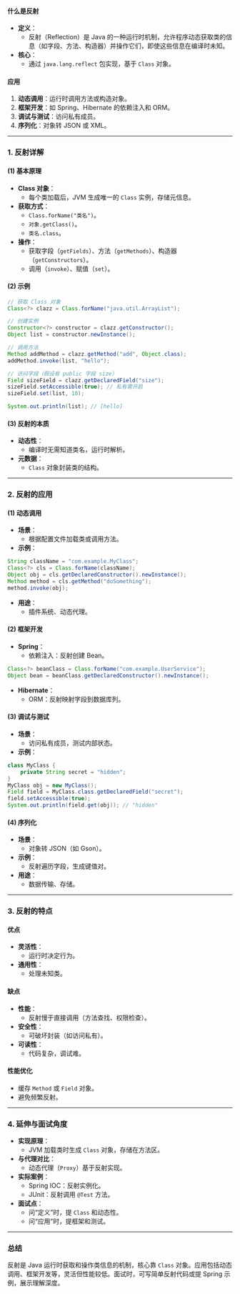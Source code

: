 
#### 什么是反射
- **定义**：
  - 反射（Reflection）是 Java 的一种运行时机制，允许程序动态获取类的信息（如字段、方法、构造器）并操作它们，即使这些信息在编译时未知。
- **核心**：
  - 通过 `java.lang.reflect` 包实现，基于 `Class` 对象。

#### 应用
1. **动态调用**：运行时调用方法或构造对象。
2. **框架开发**：如 Spring、Hibernate 的依赖注入和 ORM。
3. **调试与测试**：访问私有成员。
4. **序列化**：对象转 JSON 或 XML。

---

### 1. 反射详解
#### (1) 基本原理
- **Class 对象**：
  - 每个类加载后，JVM 生成唯一的 `Class` 实例，存储元信息。
- **获取方式**：
  - `Class.forName("类名")`。
  - `对象.getClass()`。
  - `类名.class`。
- **操作**：
  - 获取字段（`getFields`）、方法（`getMethods`）、构造器（`getConstructors`）。
  - 调用（`invoke`）、赋值（`set`）。

#### (2) 示例
```java
// 获取 Class 对象
Class<?> clazz = Class.forName("java.util.ArrayList");

// 创建实例
Constructor<?> constructor = clazz.getConstructor();
Object list = constructor.newInstance();

// 调用方法
Method addMethod = clazz.getMethod("add", Object.class);
addMethod.invoke(list, "hello");

// 访问字段（假设有 public 字段 size）
Field sizeField = clazz.getDeclaredField("size");
sizeField.setAccessible(true); // 私有需开启
sizeField.set(list, 10);

System.out.println(list); // [hello]
```

#### (3) 反射的本质
- **动态性**：
  - 编译时无需知道类名，运行时解析。
- **元数据**：
  - `Class` 对象封装类的结构。

---

### 2. 反射的应用
#### (1) 动态调用
- **场景**：
  - 根据配置文件加载类或调用方法。
- **示例**：
```java
String className = "com.example.MyClass";
Class<?> cls = Class.forName(className);
Object obj = cls.getDeclaredConstructor().newInstance();
Method method = cls.getMethod("doSomething");
method.invoke(obj);
```
- **用途**：
  - 插件系统、动态代理。

#### (2) 框架开发
- **Spring**：
  - 依赖注入：反射创建 Bean。
```java
Class<?> beanClass = Class.forName("com.example.UserService");
Object bean = beanClass.getDeclaredConstructor().newInstance();
```
- **Hibernate**：
  - ORM：反射映射字段到数据库列。

#### (3) 调试与测试
- **场景**：
  - 访问私有成员，测试内部状态。
- **示例**：
```java
class MyClass {
    private String secret = "hidden";
}
MyClass obj = new MyClass();
Field field = MyClass.class.getDeclaredField("secret");
field.setAccessible(true);
System.out.println(field.get(obj)); // "hidden"
```

#### (4) 序列化
- **场景**：
  - 对象转 JSON（如 Gson）。
- **示例**：
  - 反射遍历字段，生成键值对。
- **用途**：
  - 数据传输、存储。

---

### 3. 反射的特点
#### 优点
- **灵活性**：
  - 运行时决定行为。
- **通用性**：
  - 处理未知类。

#### 缺点
- **性能**：
  - 反射慢于直接调用（方法查找、权限检查）。
- **安全性**：
  - 可破坏封装（如访问私有）。
- **可读性**：
  - 代码复杂，调试难。

#### 性能优化
- 缓存 `Method` 或 `Field` 对象。
- 避免频繁反射。

---

### 4. 延伸与面试角度
- **实现原理**：
  - JVM 加载类时生成 `Class` 对象，存储在方法区。
- **与代理对比**：
  - 动态代理（`Proxy`）基于反射实现。
- **实际案例**：
  - Spring IOC：反射实例化。
  - JUnit：反射调用 `@Test` 方法。
- **面试点**：
  - 问“定义”时，提 `Class` 和动态性。
  - 问“应用”时，提框架和测试。

---

### 总结
反射是 Java 运行时获取和操作类信息的机制，核心靠 `Class` 对象。应用包括动态调用、框架开发等，灵活但性能较低。面试时，可写简单反射代码或提 Spring 示例，展示理解深度。